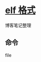 # [elf 格式](https://linux-audit.com/elf-binaries-on-linux-understanding-and-analysis/)
博客笔记整理

## 命令
file

